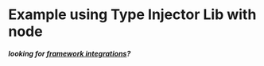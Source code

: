 # Example using Type Injector Lib with node
***looking for [framework integrations](../README.md)?***  
